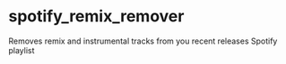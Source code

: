# spotify_remix_remover
Removes remix and instrumental tracks from you recent releases Spotify playlist
